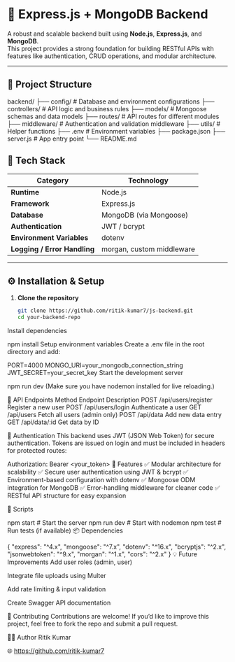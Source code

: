 # 🚀 Express.js + MongoDB Backend

A robust and scalable backend built using **Node.js**, **Express.js**, and **MongoDB**.  
This project provides a strong foundation for building RESTful APIs with features like authentication, CRUD operations, and modular architecture.

---

## 📂 Project Structure

backend/
├── config/ # Database and environment configurations
├── controllers/ # API logic and business rules
├── models/ # Mongoose schemas and data models
├── routes/ # API routes for different modules
├── middleware/ # Authentication and validation middleware
├── utils/ # Helper functions
├── .env # Environment variables
├── package.json
├── server.js # App entry point
└── README.md



## 🧰 Tech Stack

| Category | Technology |
|-----------|-------------|
| **Runtime** | Node.js |
| **Framework** | Express.js |
| **Database** | MongoDB (via Mongoose) |
| **Authentication** | JWT / bcrypt |
| **Environment Variables** | dotenv |
| **Logging / Error Handling** | morgan, custom middleware |

---

## ⚙️ Installation & Setup

1. **Clone the repository**
   ```bash
   git clone https://github.com/ritik-kumar7/js-backend.git
   cd your-backend-repo
Install dependencies


npm install
Setup environment variables
Create a .env file in the root directory and add:

PORT=4000
MONGO_URI=your_mongodb_connection_string
JWT_SECRET=your_secret_key
Start the development server

npm run dev
(Make sure you have nodemon installed for live reloading.)

🧩 API Endpoints
Method	Endpoint	Description
POST	/api/users/register	Register a new user
POST	/api/users/login	Authenticate a user
GET	/api/users	Fetch all users (admin only)
POST	/api/data	Add new data entry
GET	/api/data/:id	Get data by ID

🔐 Authentication
This backend uses JWT (JSON Web Token) for secure authentication.
Tokens are issued on login and must be included in headers for protected routes:


Authorization: Bearer <your_token>
🧠 Features
✅ Modular architecture for scalability
✅ Secure user authentication using JWT & bcrypt
✅ Environment-based configuration with dotenv
✅ Mongoose ODM integration for MongoDB
✅ Error-handling middleware for cleaner code
✅ RESTful API structure for easy expansion

🧪 Scripts

npm start      # Start the server
npm run dev    # Start with nodemon
npm test       # Run tests (if available)
📦 Dependencies

{
  "express": "^4.x",
  "mongoose": "^7.x",
  "dotenv": "^16.x",
  "bcryptjs": "^2.x",
  "jsonwebtoken": "^9.x",
  "morgan": "^1.x",
  "cors": "^2.x"
}
💡 Future Improvements
Add user roles (admin, user)

Integrate file uploads using Multer

Add rate limiting & input validation

Create Swagger API documentation

🤝 Contributing
Contributions are welcome!
If you’d like to improve this project, feel free to fork the repo and submit a pull request.

🧑‍💻 Author
Ritik Kumar

🌐 https://github.com/ritik-kumar7

